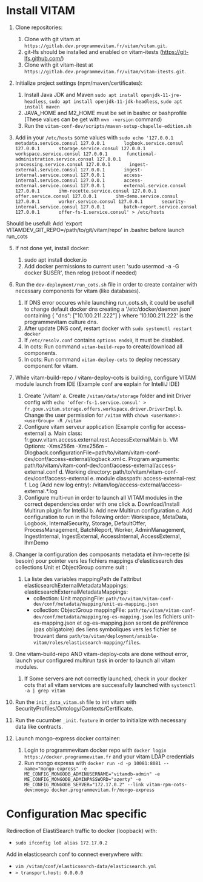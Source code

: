 # Install VITAM

1. Clone repositories:
	1. Clone with git vitam at `https://gitlab.dev.programmevitam.fr/vitam/vitam.git`.
	2. git-lfs should be installed and enabled on vitam-itests (https://git-lfs.github.com/)
	3. Clone with git vitam-itest at `https://gitlab.dev.programmevitam.fr/vitam/vitam-itests.git`.

3. Initialize project settings (npm/maven/certificates):
	1. Install Java JDK and Maven `sudo apt install openjdk-11-jre-headless`, `sudo apt install openjdk-11-jdk-headless`, `sudo apt install maven`
	2. JAVA_HOME and M2_HOME must be set in bashrc or bashprofile (These values can be get with `mvn -version` command)
	3. Run the `vitam-conf-dev/scripts/maven-setup-chapelle-edition.sh`

4. Add in your `/etc/hosts` some values with `sudo echo '127.0.0.1       metadata.service.consul
127.0.0.1       logbook.service.consul
127.0.0.1       storage.service.consul
127.0.0.1       workspace.service.consul
127.0.0.1       functional-administration.service.consul
127.0.0.1       processing.service.consul
127.0.0.1       ingest-external.service.consul
127.0.0.1       ingest-internal.service.consul
127.0.0.1       access-internal.service.consul
127.0.0.1       access-external.service.consul
127.0.0.1       external.service.consul
127.0.0.1       ihm-recette.service.consul
127.0.0.1       offer.service.consul
127.0.0.1       ihm-demo.service.consul
127.0.0.1       worker.service.consul
127.0.0.1       security-internal.service.consul
127.0.0.1       batch-report.service.consul
127.0.0.1       offer-fs-1.service.consul' > /etc/hosts`

Should be usefull: Add 'export VITAMDEV_GIT_REPO=/path/to/git/vitam/repo' in .bashrc before launch run_cots

5. If not done yet, install docker:
	1. sudo apt install docker.io
	2. Add docker permissions to current user: 'sudo usermod -a -G docker $USER', then relog (reboot if needed)

6. Run the `dev-deployment/run_cots.sh` file in order to create container with necessary components for vitam (like databases).
	1. If DNS error occures while launching run_cots.sh, it could be usefull to change default docker dns creating a '/etc/docker/daemon.json' containing { "dns": ["10.100.211.222"] } where '10.100.211.222' is the programmevitam culture dns.
	2. After update DNS conf, restart docker with `sudo systemctl restart docker`
	3. If `/etc/resolv.conf` contains `options ends0`, it must be disabled.
	3. In cots: Run command `vitam-build-repo` to create/download all components.
	4. In cots: Run command `vitam-deploy-cots` to deploy necessary component for vitam.

7. While vitam-build-repo / vitam-deploy-cots is building, configure VITAM module launch from IDE (Example conf are explain for IntelliJ IDE)
	1. Create '/vitam'
		a. Create `/vitam/data/storage` folder and init Driver config with `echo 'offer-fs-1.service.consul' > fr.gouv.vitam.storage.offers.workspace.driver.DriverImpl`
		b. Change the user permission for `/vitam` with `chown <userName>:<userGroup> -R /vitam`
	2. Configure vitam serveur application (Example config for access-external)
		a. Main class: fr.gouv.vitam.access.external.rest.AccessExternalMain
		b. VM Options: -Xms256m -Xmx256m -Dlogback.configurationFile=path/to/vitam/vitam-conf-dev/conf/access-external/logback.xml
		c. Program arguments: path/to/vitam/vitam-conf-dev/conf/access-external/access-external.conf
		d. Working directory: path/to/vitam/vitam-conf-dev/conf/access-external
		e. module classpath: access-external-rest
		f. Log (Add new log entry): /vitam/log/access-external/access-external.*.log
	3. Configure multi-run in order to launch all VITAM modules in the correct dependencies order with one click
		a. Download/Install Multirun plugin for IntelliJ
		b. Add new Multirun configuration
		c. Add configuration to run in the following order: Workspace, MetaData, Logbook, InternalSecurity, Storage, DefaultOffer, ProcessManagement, BatchReport, Worker, AdminManagement, IngestInternal, IngestExternal, AccessInternal, AccessExternal, IhmDemo

8. Changer la configuration des composants metadata et ihm-recette (si besoin) pour pointer vers les fichiers mappings d'elasticsearch des collections Unit et ObjectGroup comme suit : 
   1. La liste des variables mappingPath de l'attribut elasticsearchExternalMetadataMappings:
      elasticsearchExternalMetadataMappings:
		- collection: Unit
  		  mappingFile: `path/to/vitam/vitam-conf-dev/conf/metadata/mapping/unit-es-mapping.json`
		- collection: ObjectGroup
          mappingFile: `path/to/vitam/vitam-conf-dev/conf/metadata/mapping/og-es-mapping.json`
    les fichiers unit-es-mapping.json et og-es-mapping.json seront de préférence (pas obligatoire) des liens symboliques vers les fichier se trouvant dans `path/to/vitam/deployment/ansible-vitam/roles/elasticsearch-mapping/files`.
	
9. One vitam-build-repo AND vitam-deploy-cots are done without error, launch your configured multirun task in order to launch all vitam modules. 
	1. If Some servers are not correctly launched, check in your docker cots that all vitam services are successfully launched with `systemctl -a | grep vitam` 

10. Run the `init_data_vitam.sh` file to init vitam with SecurityProfiles/Ontology/Contexts/Certificate.

11. Run the cucumber `_init.feature` in order to initialize with necessary data like contracts.

12. Launch mongo-express docker container:
	1. Login to programmevitam docker repo with `docker login https://docker.programmevitam.fr` and your vitam LDAP credentials
	2. Run mongo express with `docker run -d -p 10081:8081 --name="mongo-express" -e ME_CONFIG_MONGODB_ADMINUSERNAME="vitamdb-admin" -e ME_CONFIG_MONGODB_ADMINPASSWORD="azerty" -e ME_CONFIG_MONGODB_SERVER="172.17.0.2" --link vitam-rpm-cots-dev:mongo docker.programmevitam.fr/mongo-express`

# Configuration Mac specific
Redirection of ElastiSearch traffic to docker (loopback) with:
* `sudo ifconfig lo0 alias 172.17.0.2`

Add in elasticsearch conf to connect everywhere with:
* `vim /vitam/conf/elasticsearch-data/elasticsearch.yml`
* `> transport.host: 0.0.0.0`
